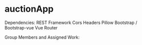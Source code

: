 # auctionApp

Dependencies:
REST Framework
Cors Headers
Pillow
Bootstrap / Bootstrap-vue
Vue Router

Group Members and Assigned Work:

